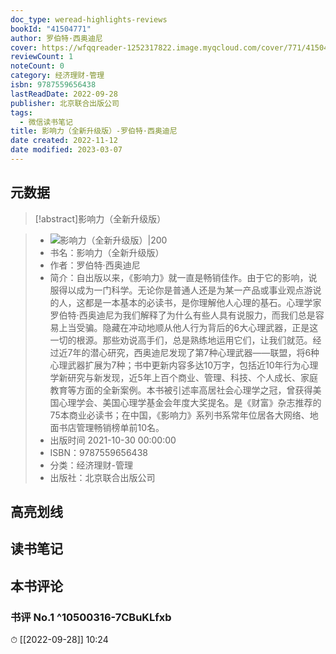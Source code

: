 ```yaml
---
doc_type: weread-highlights-reviews
bookId: "41504771"
author: 罗伯特·西奥迪尼
cover: https://wfqqreader-1252317822.image.myqcloud.com/cover/771/41504771/t7_41504771.jpg
reviewCount: 1
noteCount: 0
category: 经济理财-管理
isbn: 9787559656438
lastReadDate: 2022-09-28
publisher: 北京联合出版公司
tags:
  - 微信读书笔记
title: 影响力（全新升级版）-罗伯特·西奥迪尼
date created: 2022-11-12
date modified: 2023-03-07
---
```


## 元数据

>[!abstract]影响力（全新升级版）

> - ![影响力（全新升级版）|200](https://wfqqreader-1252317822.image.myqcloud.com/cover/771/41504771/t7_41504771.jpg)
> - 书名：影响力（全新升级版）
> - 作者：罗伯特·西奥迪尼
> - 简介：自出版以来，《影响力》就一直是畅销佳作。由于它的影响，说服得以成为一门科学。无论你是普通人还是为某一产品或事业观点游说的人，这都是一本基本的必读书，是你理解他人心理的基石。心理学家罗伯特·西奥迪尼为我们解释了为什么有些人具有说服力，而我们总是容易上当受骗。隐藏在冲动地顺从他人行为背后的6大心理武器，正是这一切的根源。那些劝说高手们，总是熟练地运用它们，让我们就范。经过近7年的潜心研究，西奥迪尼发现了第7种心理武器——联盟，将6种心理武器扩展为7种；书中更新内容多达10万字，包括近10年行为心理学新研究与新发现，近5年上百个商业、管理、科技、个人成长、家庭教育等方面的全新案例。本书被引述率高居社会心理学之冠，曾获得美国心理学会、美国心理学基金会年度大奖提名。是《财富》杂志推荐的75本商业必读书；在中国，《影响力》系列书系常年位居各大网络、地面书店管理畅销榜单前10名。
> - 出版时间 2021-10-30 00:00:00
> - ISBN：9787559656438
> - 分类：经济理财-管理
> - 出版社：北京联合出版公司

## 高亮划线

## 读书笔记

## 本书评论

### 书评 No.1 ^10500316-7CBuKLfxb

⏱ [[2022-09-28]] 10:24
